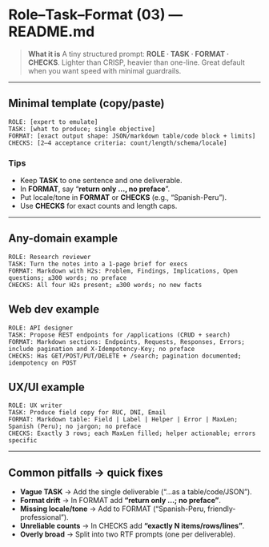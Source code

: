# Role–Task–Format (03) — README.md

> **What it is**
> A tiny structured prompt: **ROLE · TASK · FORMAT · CHECKS**. Lighter than CRISP, heavier than one-line. Great default when you want speed with minimal guardrails.

---

## Minimal template (copy/paste)

```
ROLE: [expert to emulate]
TASK: [what to produce; single objective]
FORMAT: [exact output shape: JSON/markdown table/code block + limits]
CHECKS: [2–4 acceptance criteria: count/length/schema/locale]
```

### Tips

- Keep **TASK** to one sentence and one deliverable.
- In **FORMAT**, say “**return only …, no preface**”.
- Put locale/tone in **FORMAT** or **CHECKS** (e.g., “Spanish-Peru”).
- Use **CHECKS** for exact counts and length caps.

---

## Any-domain example

```
ROLE: Research reviewer
TASK: Turn the notes into a 1-page brief for execs
FORMAT: Markdown with H2s: Problem, Findings, Implications, Open questions; ≤300 words; no preface
CHECKS: All four H2s present; ≤300 words; no new facts
```

## Web dev example

```
ROLE: API designer
TASK: Propose REST endpoints for /applications (CRUD + search)
FORMAT: Markdown sections: Endpoints, Requests, Responses, Errors; include pagination and X-Idempotency-Key; no preface
CHECKS: Has GET/POST/PUT/DELETE + /search; pagination documented; idempotency on POST
```

## UX/UI example

```
ROLE: UX writer
TASK: Produce field copy for RUC, DNI, Email
FORMAT: Markdown table: Field | Label | Helper | Error | MaxLen; Spanish (Peru); no jargon; no preface
CHECKS: Exactly 3 rows; each MaxLen filled; helper actionable; errors specific
```

---

## Common pitfalls → quick fixes

- **Vague TASK** → Add the single deliverable (“…as a table/code/JSON”).
- **Format drift** → In FORMAT add **“return only …; no preface”**.
- **Missing locale/tone** → Add to FORMAT (“Spanish-Peru, friendly-professional”).
- **Unreliable counts** → In CHECKS add **“exactly N items/rows/lines”**.
- **Overly broad** → Split into two RTF prompts (one per deliverable).
